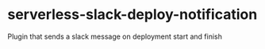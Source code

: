 # serverless-slack-deploy-notification
Plugin that sends a slack message on deployment start and finish
